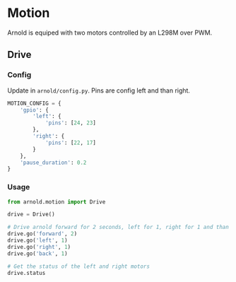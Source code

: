 # Motion

Arnold is equiped with two motors controlled by an L298M over PWM.

## Drive

### Config

Update in `arnold/config.py`. Pins are config left and than right.

```python
MOTION_CONFIG = {
    'gpio': {
        'left': {
            'pins': [24, 23]
        },
        'right': {
            'pins': [22, 17]
        }
    },
    'pause_duration': 0.2
}
```

### Usage

```python
from arnold.motion import Drive

drive = Drive()

# Drive arnold forward for 2 seconds, left for 1, right for 1 and than back for 2.
drive.go('forward', 2)
drive.go('left', 1)
drive.go('right', 1)
drive.go('back', 1)

# Get the status of the left and right motors
drive.status
```
